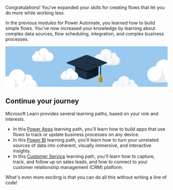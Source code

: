 Congratulations! You've expanded your skills for creating flows that let you do more while working less.

In the previous modules for Power Automate, you learned how to build simple flows. You've now increased your knowledge by learning about complex data sources, flow scheduling, integration, and complex business processes.

![Congratulations! Image of a graduation cap among white clouds in a blue sky.](../media/6-heading.png)

## Continue your journey

Microsoft Learn provides several learning paths, based on your role and interests.


- In this [Power Apps](https://docs.microsoft.com/learn/paths/create-powerapps/?azure-portal=true) learning path, you'll learn how to build apps that use flows to track or update business processes on any device.
- In this [Power BI](https://docs.microsoft.com/learn/modules/get-started-with-power-bi/?azure-portal=true) learning path, you'll learn how to turn your unrelated sources of data into coherent, visually immersive, and interactive insights.
- In this [Customer Service](https://docs.microsoft.com/learn/modules/get-started-with-dynamics-365-for-customer-service/index/?azure-portal=true) learning path, you'll learn how to capture, track, and follow up on sales leads, and how to connect to your customer relationship management (CRM) platform.

What's even more exciting is that you can do all this without writing a line of code!
